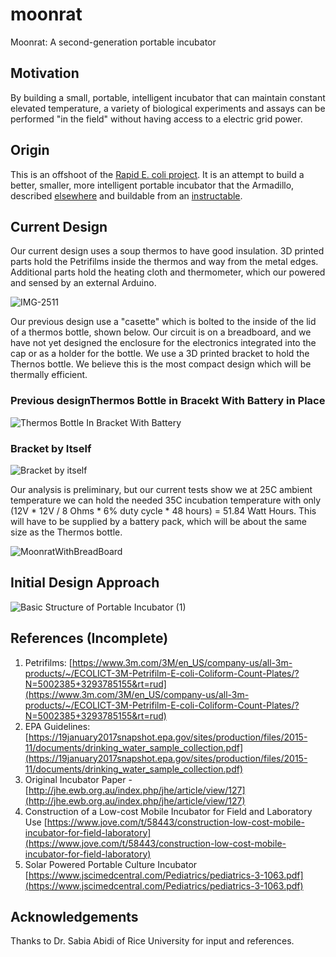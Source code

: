# moonrat
Moonrat: A second-generation portable incubator



## Motivation

By building a small, portable, intelligent incubator that can maintain constant elevated temperature, a variety of biological experiments and assays can be 
performed "in the field" without having access to a electric grid power.

## Origin

This is an offshoot of the [Rapid E. coli project](https://github.com/PubInv/rapid-e-coli). It is an attempt to build a better, smaller, more intelligent 
portable incubator that the Armadillo, described [elsewhere](http://jhe.ewb.org.au/index.php/jhe/article/view/127) and buildable from an [instructable](https://www.instructables.com/id/Portable-Petrifilm-Incubator-for-Inexpensive-In-Fi/).

## Current Design

Our current design uses a soup thermos to have good insulation. 3D printed parts hold the Petrifilms inside the thermos and way from the metal edges. 
Additional parts hold the heating cloth and thermometer, which our powered and sensed by an external Arduino. 

![IMG-2511](https://user-images.githubusercontent.com/5296671/130527922-66cce437-a89f-4815-a980-bc79295f1a5a.JPG)

Our previous design use a "casette" which is bolted to the inside of the lid of a thermos bottle, shown below. Our circuit is on a breadboard, and we have not yet designed the enclosure for the electronics integrated into the cap or as a holder for the bottle. We use a 3D printed bracket to hold the Thernos bottle. We believe this is the most compact design which will be thermally efficient.




### Previous designThermos Bottle in Bracekt With Battery in Place

![Thermos Bottle In Bracket With Battery](https://github.com/PubInv/moonrat/blob/master/moonrat/3D_printed_part_pictures/6C0C779D-602B-4875-BB12-1951AA8B21C5.jpg)

### Bracket by Itself

![Bracket by itself](https://github.com/PubInv/moonrat/blob/master/moonrat/3D_printed_part_pictures/9DBF69BE-EAB6-436A-977B-694C6931730C.jpg)

Our analysis is preliminary, but our current tests show we at 25C ambient temperature we can hold the needed 35C incubation temperature with only 
(12V * 12V / 8 Ohms * 6% duty cycle * 48 hours) = 51.84 Watt Hours.  This will have to be supplied by a battery pack, which will be about the same size as the Thermos bottle.

![MoonratWithBreadBoard](https://user-images.githubusercontent.com/5296671/110479740-580de280-80ab-11eb-90c4-a859c0519b3d.png)


## Initial Design Approach

![Basic Structure of Portable Incubator (1)](https://user-images.githubusercontent.com/5296671/86680945-b470ad80-bfc4-11ea-9ef6-19c4f70aceba.png)

## References (Incomplete)

1. Petrifilms: [https://www.3m.com/3M/en_US/company-us/all-3m-products/~/ECOLICT-3M-Petrifilm-E-coli-Coliform-Count-Plates/?N=5002385+3293785155&rt=rud](https://www.3m.com/3M/en_US/company-us/all-3m-products/~/ECOLICT-3M-Petrifilm-E-coli-Coliform-Count-Plates/?N=5002385+3293785155&rt=rud)
1. EPA Guidelines: [https://19january2017snapshot.epa.gov/sites/production/files/2015-11/documents/drinking_water_sample_collection.pdf](https://19january2017snapshot.epa.gov/sites/production/files/2015-11/documents/drinking_water_sample_collection.pdf)
1. Original Incubator Paper - [http://jhe.ewb.org.au/index.php/jhe/article/view/127](http://jhe.ewb.org.au/index.php/jhe/article/view/127)
1. Construction of a Low-cost Mobile Incubator for Field and Laboratory Use [https://www.jove.com/t/58443/construction-low-cost-mobile-incubator-for-field-laboratory](https://www.jove.com/t/58443/construction-low-cost-mobile-incubator-for-field-laboratory)
1. Solar Powered Portable Culture
Incubator [https://www.jscimedcentral.com/Pediatrics/pediatrics-3-1063.pdf](https://www.jscimedcentral.com/Pediatrics/pediatrics-3-1063.pdf)


## Acknowledgements

Thanks to Dr. Sabia Abidi of Rice University for input and references.
